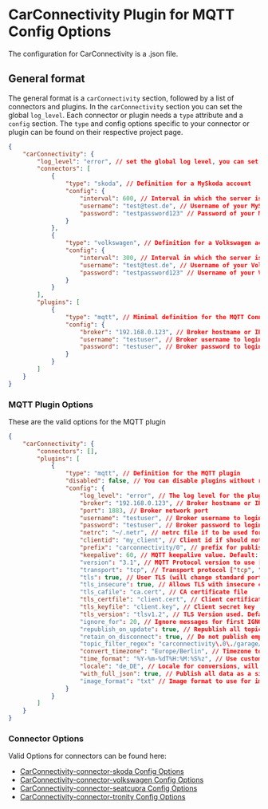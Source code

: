 

# CarConnectivity Plugin for MQTT Config Options
The configuration for CarConnectivity is a .json file.
## General format
The general format is a `carConnectivity` section, followed by a list of connectors and plugins.
In the `carConnectivity` section you can set the global `log_level`.
Each connector or plugin needs a `type` attribute and a `config` section.
The `type` and config options specific to your connector or plugin can be found on their respective project page.
```json
{
    "carConnectivity": {
        "log_level": "error", // set the global log level, you can set individual log levels in the connectors and plugins
        "connectors": [
            {
                "type": "skoda", // Definition for a MySkoda account
                "config": {
                    "interval": 600, // Interval in which the server is checked in seconds
                    "username": "test@test.de", // Username of your MySkoda Account
                    "password": "testpassword123" // Password of your MySkoda Account
                }
            },
            {
                "type": "volkswagen", // Definition for a Volkswagen account
                "config": {
                    "interval": 300, // Interval in which the server is checked in seconds
                    "username": "test@test.de", // Username of your Volkswagen Account
                    "password": "testpassword123" // Username of your Volkswagen Account
                }
            }
        ],
        "plugins": [
            {
                "type": "mqtt", // Minimal definition for the MQTT Connection
                "config": {
                    "broker": "192.168.0.123", // Broker hostname or IP address
                    "username": "testuser", // Broker username to login
                    "password": "testuser", // Broker password to login
                }
            }
        ]
    }
}
```
### MQTT Plugin Options
These are the valid options for the MQTT plugin
```json
{
    "carConnectivity": {
        "connectors": [],
        "plugins": [
            {
                "type": "mqtt", // Definition for the MQTT plugin
                "disabled": false, // You can disable plugins without removing them from the config completely
                "config": {
                    "log_level": "error", // The log level for the plugin. Otherwise uses the global log level
                    "broker": "192.168.0.123", // Broker hostname or IP address
                    "port": 1883, // Broker network port
                    "username": "testuser", // Broker username to login
                    "password": "testuser", // Broker password to login
                    "netrc": "~/.netr", // netrc file if to be used for passwords
                    "clientid": "my_client", // Client id if should not be generated
                    "prefix": "carconnectivity/0", // prefix for published topics
                    "keepalive": 60, // MQTT keepalive value. Default: 60
                    "version": "3.1", // MQTT Protocol version to use ["3.1", "3.1.1", "5"]. Default: 3.1.1
                    "transport": "tcp", // Transport protocol ["tcp", "websockets", "unix"]. Default: tcp
                    "tls": true, // User TLS (will change standard port to 8883). Default: false
                    "tls_insecure": true, // Allows TLS with insecure certificates. Default: false
                    "tls_cafile": "ca.cert", // CA certificate file
                    "tls_certfile": "client.cert", // Client certificate file
                    "tls_keyfile": "client.key", // Client secret key
                    "tls_version": "tlsv1.2", // TLS Version used. Default: tlsv1.2
                    "ignore_for": 20, // Ignore messages for first IGNORE seconds after subscribe to aviod retained messages from the broker to make changes to the car. Default: 5
                    "republish_on_update": true, // Republish all topics on every update, not just when the value changes. Default: false
                    "retain_on_disconnect": true, // Do not publish empty message on disconnect to keep last value in broker. Default: false
                    "topic_filter_regex": "carconnectivity\.0\./garage/WVWAB312[0-9A-Z]+/.*",
                    "convert_timezone": "Europe/Berlin", // Timezone to convert when publishing times
                    "time_format": "%Y-%m-%dT%H:%M:%S%z", // Use custom time format 
                    "locale": "de_DE", // Locale for conversions, will be used instead of system locale
                    "with_full_json": true, // Publish all data as a single json under prefix/full_json. Default: false
                    "image_format": "txt" // Image format to use for images, txt (for ascii art) or png. Default: png
                }
            }
        ]
    }
}
```

### Connector Options
Valid Options for connectors can be found here:
* [CarConnectivity-connector-skoda Config Options](https://github.com/tillsteinbach/CarConnectivity-connector-skoda/tree/main/doc/Config.md)
* [CarConnectivity-connector-volkswagen Config Options](https://github.com/tillsteinbach/CarConnectivity-connector-volkswagen/tree/main/doc/Config.md)
* [CarConnectivity-connector-seatcupra Config Options](https://github.com/tillsteinbach/CarConnectivity-connector-seatcupra/tree/main/doc/Config.md)
* [CarConnectivity-connector-tronity Config Options](https://github.com/tillsteinbach/CarConnectivity-connector-tronity/tree/main/doc/Config.md)
